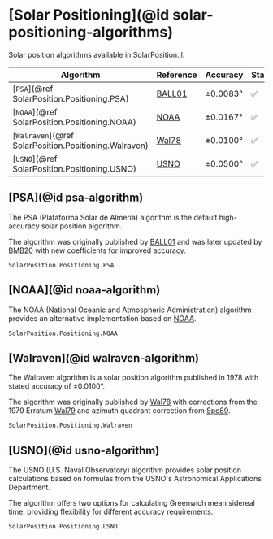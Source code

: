 # [Solar Positioning](@id solar-positioning-algorithms)

Solar position algorithms available in SolarPosition.jl.

| Algorithm                                             | Reference       | Accuracy      | Status |
| ----------------------------------------------------- | --------------- | ------------- | ------ |
| [`PSA`](@ref SolarPosition.Positioning.PSA)           | [BALL01](@cite) | ±0.0083°      | ✅     |
| [`NOAA`](@ref SolarPosition.Positioning.NOAA)         | [NOAA](@cite)   | ±0.0167°      | ✅     |
| [`Walraven`](@ref SolarPosition.Positioning.Walraven) | [Wal78](@cite)  | ±0.0100°      | ✅     |
| [`USNO`](@ref SolarPosition.Positioning.USNO)         | [USNO](@cite)   | ±0.0500° | ✅     |

## [PSA](@id psa-algorithm)

The PSA (Plataforma Solar de Almería) algorithm is the default high-accuracy solar
position algorithm.

The algorithm was originally published by [BALL01](@cite) and was later updated by
[BMB20](@cite) with new coefficients for improved accuracy.

```@docs
SolarPosition.Positioning.PSA
```

## [NOAA](@id noaa-algorithm)

The NOAA (National Oceanic and Atmospheric Administration) algorithm provides an
alternative implementation based on [NOAA](@cite).

```@docs
SolarPosition.Positioning.NOAA
```

## [Walraven](@id walraven-algorithm)

The Walraven algorithm is a solar position algorithm published in 1978 with stated
accuracy of ±0.0100°.

The algorithm was originally published by [Wal78](@cite) with corrections from the
1979 Erratum [Wal79](@cite) and azimuth quadrant correction from [Spe89](@cite).

```@docs
SolarPosition.Positioning.Walraven
```

## [USNO](@id usno-algorithm)

The USNO (U.S. Naval Observatory) algorithm provides solar position calculations based
on formulas from the USNO's Astronomical Applications Department.

The algorithm offers two options for calculating Greenwich mean sidereal time, providing
flexibility for different accuracy requirements.

```@docs
SolarPosition.Positioning.USNO
```
